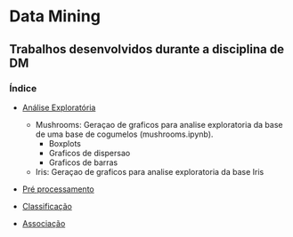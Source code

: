 # Data Mining
## Trabalhos desenvolvidos durante a disciplina de DM

### Índice

- [Análise Exploratória](https://github.com/manoelakohler/DataMining/tree/main/01_An%C3%A1liseExplorat%C3%B3ria)

  - Mushrooms: Geraçao de graficos para analise exploratoria da base de uma base de cogumelos (mushrooms.ipynb).
      - Boxplots
      - Graficos de dispersao
      - Graficos de barras
  - Iris: Geraçao de graficos para analise exploratoria da base Iris


- [Pré processamento](https://github.com/manoelakohler/DataMining/tree/main/02_Pr%C3%A9Processamento)
- [Classificação](https://github.com/manoelakohler/DataMining/tree/main/03_Classifica%C3%A7%C3%A3o)
- [Associação](https://github.com/manoelakohler/DataMining/tree/main/04_Associa%C3%A7%C3%A3o)
